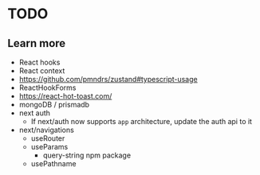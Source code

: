 # TODO

## Learn more

- React hooks
- React context
- https://github.com/pmndrs/zustand#typescript-usage
- ReactHookForms
- https://react-hot-toast.com/
- mongoDB / prismadb
- next auth
  - If next/auth now supports `app` architecture, update the auth api to it
- next/navigations
  - useRouter
  - useParams
    - query-string npm package
  - usePathname